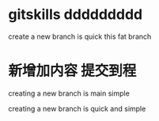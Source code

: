 # gitskills  ddddddddd
create a new branch is quick
this fat branch
# 新增加内容 提交到程
creating a new branch is main simple

creating a new branch is quick and simple

